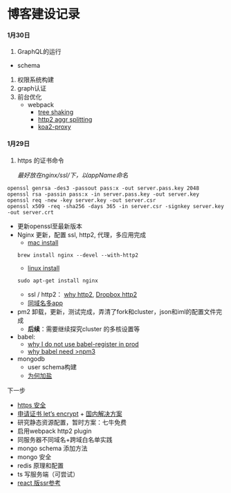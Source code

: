 # 博客建设记录
#### 1月30日
1. GraphQL的运行
- schema
1. 权限系统构建
1. graph认证
1. 前台优化
   - webpack
      - [tree shaking](https://blog.engineyard.com/2016/tree-shaking)
      - [http2 aggr splitting](https://github.com/webpack/webpack/tree/master/examples/http2-aggressive-splitting)
      - [koa2-proxy](https://www.npmjs.com/package/koa2-proxy)

#### 1月29日

1. https 的证书命令

   _最好放在nginx/ssl/下，以appName命名_
```
openssl genrsa -des3 -passout pass:x -out server.pass.key 2048
openssl rsa -passin pass:x -in server.pass.key -out server.key
openssl req -new -key server.key -out server.csr
openssl x509 -req -sha256 -days 365 -in server.csr -signkey server.key -out server.crt
```

- 更新openssl至最新版本
- Nginx 更新，配置 ssl, http2, 代理，多应用完成
   - [mac install](https://gist.github.com/Anakros/1891d0b4ec3ca2e34d97)
   ```shell
   brew install nginx --devel --with-http2
   ```
   - [linux install](https://www.digitalocean.com/community/tutorials/how-to-set-up-nginx-with-http-2-support-on-ubuntu-16-04)
   ```shell
   sudo apt-get install nginx
   ```
   - ssl / http2： [why http2](http://engineering.khanacademy.org/posts/js-packaging-http2.htm), [Dropbox http2](https://blogs.dropbox.com/tech/2016/05/enabling-http2-for-dropbox-web-services-experiences-and-observations/)
   - [同域名多app](https://sungwoncho.io/run-multiple-apps-in-one-droplet/)
- pm2 卸载，更新，测试完成，弄清了fork和cluster，json和iml的配置文件完成
   - **后续**：需要继续探究cluster 的多核设置等
- babel:
   - [why I do not use babel-register in prod](http://stackoverflow.com/questions/38264828/why-shouldnt-babel-node-be-used-in-production)
   - [why babel need >npm3](https://www.reddit.com/r/javascript/comments/3u7gob/babels_poor_performance_what_im_doing_wrong/)
- mongodb 
   - user schema构建
   - [为何加盐](http://blog.jobbole.com/61872/)
   
下一步
- [https 安全](https://www.digitalocean.com/community/tutorials/how-to-set-up-nginx-with-http-2-support-on-ubuntu-16-04)
- [申请证书 let’s encrypt](https://www.digitalocean.com/community/tutorials/how-to-secure-nginx-with-let-s-encrypt-on-ubuntu-14-04) + [国内解决方案](https://cnodejs.org/topic/5711f1816a2d2bda52de962a)
- 研究静态资源配置，暂时方案：七牛免费
- 启用webpack http2 plugin
- 同服务器不同域名+跨域白名单实践
- mongo schema 添加方法
- mongo 安全
- redis 原理和配置
- ts 写服务端（可尝试）
- [react 版ssr参考](http://www.jianshu.com/p/97af0000516a)
